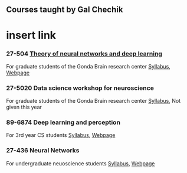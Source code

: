 ## Courses taught by Gal Chechik

# insert link

### 27-504	[Theory of neural networks and deep learning]()
For graduate students of the Gonda Brain research center
[Syllabus](https://docs.google.com/document/d/1s0OMt3HTVaBiu5GlFWwX9xOKAdFulr-nuqgzGCpQ-WQ/edit?usp=sharing), [Webpage](https://gal-chechik-biu.github.io/Neural_Networks_Grad/)

### 27-5020	Data science workshop for neuroscience
For graduate students of the Gonda Brain research center
[Syllabus](https://docs.google.com/document/d/1qb0mUJ4YdvvFZBzSqCa75v5OHhIwyI_faF0VjUPSgu0/edit?usp=sharing), Not given this year

### 89-6874	Deep learning and perception
For 3rd year CS students
[Syllabus](https://docs.google.com/document/d/1tKSYtI9Yez7JyANP93yNYvTU-MMFgMuO_gQ2JvSHw7Y/edit?usp=sharing), [Webpage](https://chechiklab.biu.ac.il/~gal/courses/896874/)

### 27-436	Neural Networks
For undergraduate neuoscience students
[Syllabus](https://drive.google.com/file/d/1zF3GGHZoJtZquySyz75Nor9LrHQdl-jP/view?usp=sharing), [Webpage](https://chechiklab.biu.ac.il/~gal/courses/27436/)

